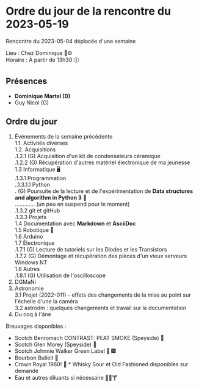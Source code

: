 # Ordre du jour de la rencontre du 2023-05-19
Rencontre du 2023-05-04 déplacée d'une semaine  

Lieu :    Chez Dominique :telescope::gear:  
Horaire : À partir de 13h30 🕜  
## Présences
* **Dominique Martel (D)**  
* Guy Nicol (G)  

## Ordre du jour
1. Événements de la semaine précédente  
 1.1.  Activités diverses  
 1.2.  Acquisitions  
 .1.2.1 (G) Acquisition d'un kit de condensateurs céramique  
 .1.2.2 (G) Récupération d'autres matériel électronique de ma jeunesse  
 1.3 Informatique 🖥  
.1.3.1 Programmation  
..1.3.1.1 Python  
. (G) Poursuite de la lecture et de l'expérimentation de **Data structures and algorithm in Python 3** 📖  
.............  (un peu en suspend pour le moment)  
.1.3.2 git et gitHub  
.1.3.3 Projets  
1.4 Documentation avec **Markdown** et **AsciiDoc**  
1.5 Robotique 🤖  
1.6 Arduino  
1.7 Électronique  
.1.7.1 (G) Lecture de tutoriels sur les Diodes et les Transistors  
.1.7.2 (G) Démontage et récupération des pièces d'un vieux serveurs Windows NT  
1.8 Autres  
.1.8.1 (G) Utilisation de l'oscilloscope  
2. DGMaNi  
3. Astronomie  
 3.1 Projet (2022-011) - effets des changements de la mise au point sur l'échelle d'une la caméra  
 3.2 astrodm : quelques changements et travail sur la documentation  
5. Du coq à l'âne    


Breuvages disponibles :
  * Scotch Benromach CONTRAST: PEAT SMOKE (Speyside) 🥃 
  * Scotch Glen Morey (Speyside) 🥃 
  * Scotch Johnnie Walker Green Label 🥃 🎆 
  * Bourbon Bulleit 🥃 
  * Crown Royal 1960! 🥃 * Whisky Sour et Old Fashioned disponibles sur demande
  * Eau et autres diluants si nécessaire 🍶🍺🍸
  
  
